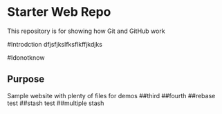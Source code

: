 # Starter Web Repo

This repository is for showing how Git and GitHub work

#Introdction
dfjsfjkslfksflkffjkdjks

#Idonotknow

## Purpose

Sample website with plenty of files for demos
##third
##fourth
##rebase test
##stash test
##multiple stash
